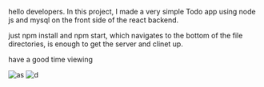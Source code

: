 
hello developers.
In this project, I made a very simple Todo app using node js and mysql on the front side of the react backend.

just npm install and npm start, which navigates to the bottom of the file directories, is enough to get the server and clinet up.

have a good time viewing

![as](https://user-images.githubusercontent.com/87334718/177188087-0bc41f55-2aff-4a80-85a0-fe723ca1c12d.PNG)
![d](https://user-images.githubusercontent.com/87334718/177188091-9af88f9d-58cb-4055-b5f8-dcbb0b59f7c7.PNG)
